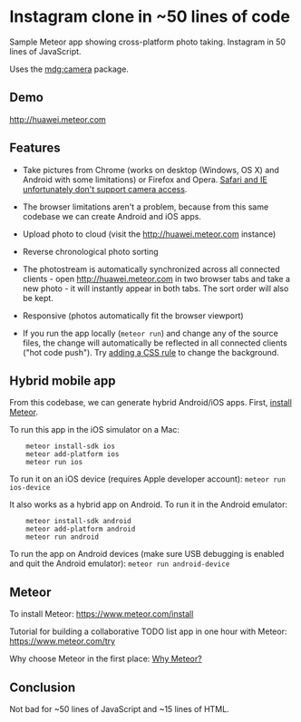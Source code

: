 # Instagram clone in ~50 lines of code

Sample Meteor app showing cross-platform photo taking. Instagram in 50 lines of JavaScript.

Uses the [mdg:camera](https://github.com/meteor/mobile-packages/tree/master/packages/mdg:camera) package.


## Demo

http://huawei.meteor.com


## Features

* Take pictures from Chrome (works on desktop (Windows, OS X) and Android with some limitations) or Firefox and Opera. [Safari and IE unfortunately don't support camera access](http://caniuse.com/#search=getusermedia).

* The browser limitations aren't a problem, because from this same codebase we can create Android and iOS apps.

* Upload photo to cloud (visit the http://huawei.meteor.com instance)

* Reverse chronological photo sorting

* The photostream is automatically synchronized across all connected clients - open http://huawei.meteor.com in two browser tabs and take a new photo - it will instantly appear in both tabs. The sort order will also be kept.

* Responsive (photos automatically fit the browser viewport)

* If you run the app locally (`meteor run`) and change any of the source files, the change will automatically be reflected in all connected clients ("hot code push"). Try [adding a CSS rule](client/photochat.css) to change the background.


## Hybrid mobile app

From this codebase, we can generate hybrid Android/iOS apps. First, [install Meteor](http://meteor.com/install).

To run this app in the iOS simulator on a Mac:

        meteor install-sdk ios
        meteor add-platform ios
        meteor run ios

To run it on an iOS device (requires Apple developer account): `meteor run ios-device`

It also works as a hybrid app on Android. To run it in the Android emulator:

        meteor install-sdk android
        meteor add-platform android
        meteor run android

To run the app on Android devices (make sure USB debugging is enabled and quit the Android emulator): `meteor run android-device`


## Meteor

To install Meteor: https://www.meteor.com/install

Tutorial for building a collaborative TODO list app in one hour with Meteor: https://www.meteor.com/try

Why choose Meteor in the first place: [Why Meteor?](http://wiki.dandascalescu.com/essays/why_meteor)


## Conclusion

Not bad for ~50 lines of JavaScript and ~15 lines of HTML.
